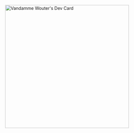 <a href="https://app.daily.dev/killerart666"><img src="https://api.daily.dev/devcards/b361ea064d2f4158b8119cd27a8b57c3.png?r=2nk" width="400" alt="Vandamme Wouter's Dev Card"/></a>
